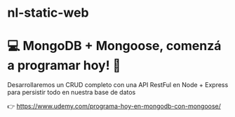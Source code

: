 # nl-static-web

# 💻 MongoDB + Mongoose, comenzá a programar hoy! 👊

Desarrollaremos un CRUD completo con una API RestFul en Node + Express para persistir todo en nuestra base de datos

👉 https://www.udemy.com/programa-hoy-en-mongodb-con-mongoose/
